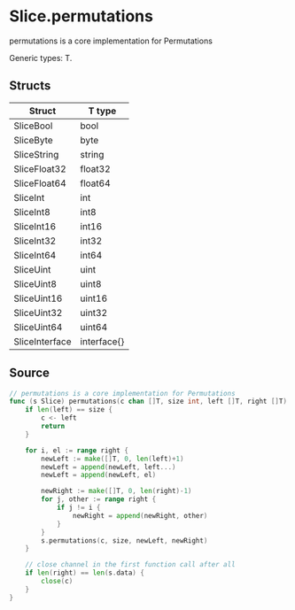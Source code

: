 # Slice.permutations

permutations is a core implementation for Permutations

Generic types: T.

## Structs

| Struct | T type |
| ------ | ------ |
| SliceBool | bool |
| SliceByte | byte |
| SliceString | string |
| SliceFloat32 | float32 |
| SliceFloat64 | float64 |
| SliceInt | int |
| SliceInt8 | int8 |
| SliceInt16 | int16 |
| SliceInt32 | int32 |
| SliceInt64 | int64 |
| SliceUint | uint |
| SliceUint8 | uint8 |
| SliceUint16 | uint16 |
| SliceUint32 | uint32 |
| SliceUint64 | uint64 |
| SliceInterface | interface{} |


## Source

```go
// permutations is a core implementation for Permutations
func (s Slice) permutations(c chan []T, size int, left []T, right []T) {
	if len(left) == size {
		c <- left
		return
	}

	for i, el := range right {
		newLeft := make([]T, 0, len(left)+1)
		newLeft = append(newLeft, left...)
		newLeft = append(newLeft, el)

		newRight := make([]T, 0, len(right)-1)
		for j, other := range right {
			if j != i {
				newRight = append(newRight, other)
			}
		}
		s.permutations(c, size, newLeft, newRight)
	}

	// close channel in the first function call after all
	if len(right) == len(s.data) {
		close(c)
	}
}
```
